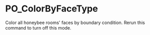# PO\_ColorByFaceType

Color all honeybee rooms' faces by boundary condition. Rerun this command to turn off this mode.

